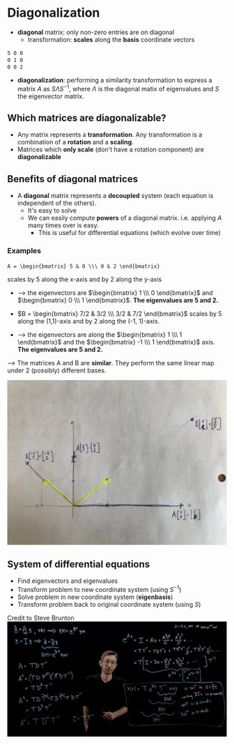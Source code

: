 # Diagonalization

- __diagonal__ matrix: only non-zero entries are on diagonal
  - transformation: __scales__ along the __basis__ coordinate vectors

```
5 0 0 
0 1 0 
0 0 2
```

- __diagonalization__: performing a similarity transformation to express a matrix $A$ as $S \Lambda S^{-1}$, where $\Lambda$ is the diagonal matix of eigenvalues and $S$ the eigenvector matrix.

## Which matrices are diagonalizable?

- Any matrix represents a __transformation__. Any transformation is a combination of a __rotation__ and a __scaling__.
- Matrices which __only scale__ (don't have a rotation component) are __diagonalizable__

## Benefits of diagonal matrices

- A __diagonal__ matrix represents a __decoupled__ system (each equation is independent of the others). 
  - It's easy to solve
  - We can easily compute __powers__ of a diagonal matrix. i.e. applying $A$ many times over is easy.
    - This is useful for differential equations (which evolve over time)

### Examples

```
A = \begin{bmatrix} 5 & 0 \\\ 0 & 2 \end{bmatrix}
```
scales by 5 along the x-axis and by 2 along the y-axis

- --> the eigenvectors are $\begin{bmatrix} 1 \\\ 0 \end{bmatrix}$ and $\begin{bmatrix} 0 \\\ 1 \end{bmatrix}$. __The eigenvalues are 5 and 2.__

- $B = \begin{bmatrix} 7/2 & 3/2 \\\ 3/2 & 7/2 \end{bmatrix}$ scales by 5 along the (1,1)-axis and by 2 along the (-1, 1)-axis.

- --> the eigenvectors are along the $\begin{bmatrix} 1 \\\ 1 \end{bmatrix}$ and the $\begin{bmatrix} -1 \\\ 1 \end{bmatrix}$ axis. __The eigenvalues are 5 and 2.__

--> The matrices A and B are __similar__. They perform the same linear map under 2 (possibly) different bases.

![eigenbasis](../assets/IMG_5994.JPG)

## System of differential equations

- Find eigenvectors and eigenvalues
- Transform problem to new coordinate system (using $S^{-1}$)
- Solve problem in new coordinate system (__eigenbasis__)
- Transform problem back to original coordinate system (using $S$)

Credit to Steve Brunton
![differential equations](../assets/diff_eqns.png)
